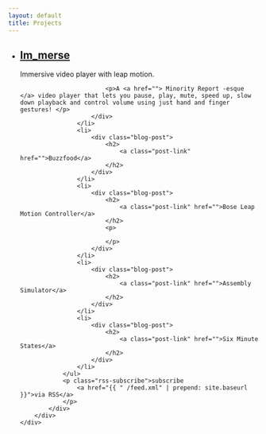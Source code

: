 ```yaml
---
layout: default
title: Projects
---
```


<div id="page">
    <div class="blog section">
        <div class="main">
            <div class="blog-content">
                <ul class="post-list">
                    <li>
                        <div class="blog-post">
                            <h2>
                                <a class="post-link" href="">Im_merse</a>
                            </h2>
                            <p>Immersive video player with leap motion.</p>

                            <p>A <a href=""> Minority Report -esque </a> video player that lets you pause, play, mute, speed up, slow down playback and control volume using just hand and finger gestures! </p>
                        </div>
                    </li>
                    <li>
                        <div class="blog-post">
                            <h2>
                                <a class="post-link" href="">Buzzfood</a>
                            </h2>
                        </div>
                    </li>
                    <li>
                        <div class="blog-post">
                            <h2>
                                <a class="post-link" href="">Bose Leap Motion Controller</a>
                            </h2>
                            <p>

                            </p>
                        </div>
                    </li>
                    <li>
                        <div class="blog-post">
                            <h2>
                                <a class="post-link" href="">Assembly Simulator</a>
                            </h2>
                        </div>
                    </li>
                    <li>
                        <div class="blog-post">
                            <h2>
                                <a class="post-link" href="">Six Minute States</a>
                            </h2>
                        </div>
                    </li>
                </ul>
                <p class="rss-subscribe">subscribe
                    <a href="{{ " /feed.xml" | prepend: site.baseurl }}">via RSS</a>
                </p>
            </div>
        </div>
    </div>
</div>
